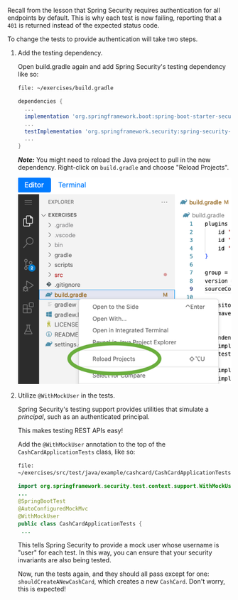 Recall from the lesson that Spring Security requires authentication for all endpoints by default. This is why each test is now failing, reporting that a `401` is returned instead of the expected status code.

To change the tests to provide authentication will take two steps.

1. Add the testing dependency.

   Open build.gradle again and add Spring Security's testing dependency like so:

   ```editor:open-file
   file: ~/exercises/build.gradle
   ```

   ```gradle
   dependencies {
     ...
     implementation 'org.springframework.boot:spring-boot-starter-security'
     ...
     testImplementation 'org.springframework.security:spring-security-test'
     ...
   }
   ```

   **_Note:_** You might need to reload the Java project to pull in the new dependency. Right-click on `build.gradle` and choose "Reload Projects".

   ![Reload Projects](images/reload-projects.png "Reload Projects")

1. Utilize `@WithMockUser` in the tests.

   Spring Security's testing support provides utilities that simulate a _principal_, such as an authenticated principal.

   This makes testing REST APIs easy!

   Add the `@WithMockUser` annotation to the top of the `CashCardApplicationTests` class, like so:

   ```editor:open-file
   file: ~/exercises/src/test/java/example/cashcard/CashCardApplicationTests.java
   ```

   ```java
   import org.springframework.security.test.context.support.WithMockUser;
   ...
   @SpringBootTest
   @AutoConfiguredMockMvc
   @WithMockUser
   public class CashCardApplicationTests {
    ...
   ```

   This tells Spring Security to provide a mock user whose username is "user" for each test. In this way, you can ensure that your security invariants are also being tested.

   Now, run the tests again, and they should all pass except for one: `shouldCreateANewCashCard`, which creates a new `CashCard`. Don't worry, this is expected!
